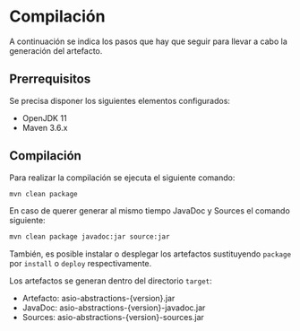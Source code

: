 # Compilación

A continuación se indica los pasos que hay que seguir para llevar a cabo la generación del artefacto.

## Prerrequisitos

Se precisa disponer los siguientes elementos configurados:

* OpenJDK 11
* Maven 3.6.x

## Compilación

Para realizar la compilación se ejecuta el siguiente comando:

```bash
mvn clean package
```

En caso de querer generar al mismo tiempo JavaDoc y Sources el comando siguiente: 

```bash
mvn clean package javadoc:jar source:jar
```

También, es posible instalar o desplegar los artefactos sustituyendo `package` por `install` o `deploy` respectivamente.

Los artefactos se generan dentro del directorio `target`:

* Artefacto: asio-abstractions-{version}.jar
* JavaDoc: asio-abstractions-{version}-javadoc.jar
* Sources: asio-abstractions-{version}-sources.jar
